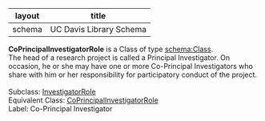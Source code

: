 
| layout| title |
| ------------- |:-------------:|
| schema     | UC Davis Library Schema     |

**CoPrincipalInvestigatorRole** is a Class of type [schema:Class](http://schema.org/Class). <br /> 
The head of a research project is called a Principal Investigator. On occasion, he or she may have one or more Co-Principal Investigators who share with him or her responsibility for participatory conduct of the project.<br /><br />
Subclass: [InvestigatorRole](http://vivoweb.org/ontology/core#InvestigatorRole)<br /> Equivalent Class: [CoPrincipalInvestigatorRole](http://vivoweb.org/ontology/core#CoPrincipalInvestigatorRole)<br /> Label: Co-Principal Investigator<br /> 
